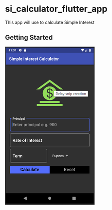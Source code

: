 # si_calculator_flutter_app

This app will use to calculate Simple Interest

## Getting Started

![Alt text](/si_home.PNG?raw=true "Slide One")
